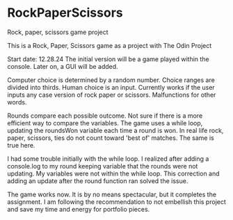 # RockPaperScissors
Rock, paper, scissors game project

This is a Rock, Paper, Scissors game as a project with The Odin Project

Start date: 12.28.24
The initial version will be a game played within the console. Later on, a GUI will be added.

Computer choice is determined by a random number. Choice ranges are divided into thirds.
Human choice is an input. Currently works if the user inputs any case version of rock paper or scissors. Malfunctions for other words.

Rounds compare each possible outcome. Not sure if there is a more efficient way to compare the variables.
The game uses a while loop, updating the roundsWon variable each time a round is won.
In real life rock, paper, scissors, ties do not count toward 'best of' matches. The same is true here.

I had some trouble initially with the while loop. I realized after adding a console.log to my round keeping variable
that the rounds were not updating. My variables were not within the while loop. This correction and adding an update after the round
function ran solved the issue.

The game works now. It is by no means spectacular, but it completes the assignment. I am following the recommendation to not embellish this project
and save my time and energy for portfolio pieces.